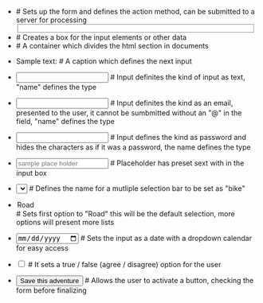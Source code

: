 * <form name = "title of the form" action method ="post"> </form> # Sets up the form and defines the action method, can be submitted to a server for processing

* <fieldset> </fieldset> # Creates a box for the input elements or other data

* <div> </div> # A container which divides the html section in documents

* <label> Sample text: </label> # A caption which defines the next input

* <input type="text" name= "defining text"> # Input definites the kind of input as text, "name" defines the type

* <input type="email" name= "email"> # Input definites the kind as an email, presented to the user, it cannot be sumbmitted without an "@" in the field, "name" defines the type

* <input type="password" name= "password"> # Input defines the kind as password and hides the characters as if it was a password, the name defines the type

* <input type="text" name="adv-name" placeholder="sample place holder"> # Placeholder has preset sext with in the input box

* <select name="bike"> [options - see below] </select> # Defines the name for a mutliple selection bar to be set as "bike"

* <option value="road">Road</option> # Sets first option to "Road" this will be the default selection, more options will present more lists

* <input type="date" name="date"> # Sets the input as a date with a dropdown calendar for easy access

* <input type="checkbox" name="cb-agree" value="agree"> # It sets a true / false (agree / disagree) option for the user

* <button type="submit">Save this adventure</button> # Allows the user to activate a button, checking the form before finalizing